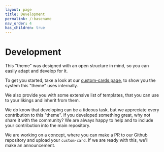 ```yaml
---
layout: page
title: Development
permalink: /:basename
nav_order: 4
has_children: true
---
```


# Development  
This "theme" was designed with an open structure in mind, so you can easily adapt and develop for it. 

To get you started, take a look at our [custom-cards page](/development/custom_card), to show you the system this "theme" uses internally.  

We also provide you with some extensive list of templates, that you can use to your likings and inherit from them.  

We do know that developing can be a tideous task, but we appreciate every contribution to this "theme". If you developed something great, why not share it with the community? We are always happy to help and to include your contribution into the main repository.  

We are working on a concept, where you can make a PR to our Github repository and upload your `custom-card`. If we are ready with this, we'll make an announcement. 


